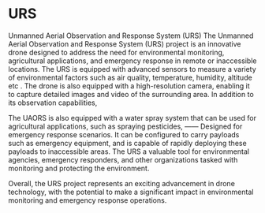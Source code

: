 # URS
Unmanned Aerial Observation and Response System (URS)
The Unmanned Aerial Observation and Response System (URS) project is an innovative drone designed to address the need for environmental monitoring, agricultural applications, and emergency response in remote or inaccessible locations. The URS is equipped with advanced sensors to measure a variety of environmental factors such as air quality, temperature, humidity, altitude etc . The drone is also equipped with a high-resolution camera, enabling it to capture detailed images and video of the surrounding area.
In addition to its observation capabilities,

 The UAORS is also equipped with a water spray system that can be used for agricultural applications, such as spraying pesticides, ——
Designed for emergency response scenarios. It can be configured to carry payloads such as emergency equipment, and is capable of rapidly deploying these payloads to inaccessible areas. 
The URS a valuable tool for environmental agencies, emergency responders, and other organizations tasked with monitoring and protecting the environment.

Overall, the URS project represents an exciting advancement in drone technology,    	                  with the potential to make a significant impact in environmental monitoring and emergency response operations.
